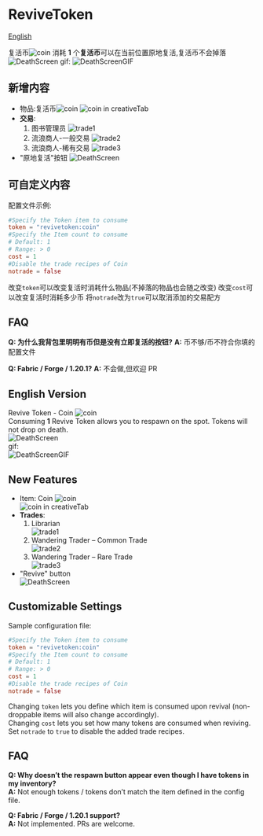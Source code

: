 # ReviveToken

[English](#english-version)

复活币![coin](src/main/resources/assets/revivetoken/textures/item/coin.png)
消耗 **1** 个**复活币**可以在当前位置原地复活,复活币不会掉落
![DeathScreen](img/1.png)
gif:
![DeathScreenGIF](img/2.gif)

## 新增内容

- 物品:复活币![coin](src/main/resources/assets/revivetoken/textures/item/coin.png)
  ![coin in creativeTab](img/3.png)
- **交易**:
  1. 图书管理员
     ![trade1](img/4.png)
  2. 流浪商人-一般交易
     ![trade2](img/6.png)
  3. 流浪商人-稀有交易
     ![trade3](img/5.png)
- "原地复活"按钮
  ![DeathScreen](img/1.png)

## 可自定义内容

配置文件示例:

```toml
#Specify the Token item to consume
token = "revivetoken:coin"
#Specify the Item count to consume
# Default: 1
# Range: > 0
cost = 1
#Disable the trade recipes of Coin
notrade = false
```

改变`token`可以改变复活时消耗什么物品(不掉落的物品也会随之改变)
改变`cost`可以改变复活时消耗多少币
将`notrade`改为`true`可以取消添加的交易配方

## FAQ

**Q: 为什么我背包里明明有币但是没有立即复活的按钮?**
**A:** 币不够/币不符合你填的配置文件

**Q: Fabric / Forge / 1.20.1?**
**A:** 不会做,但欢迎 PR

## English Version

Revive Token - Coin ![coin](src/main/resources/assets/revivetoken/textures/item/coin.png)  
Consuming **1** Revive Token allows you to respawn on the spot. Tokens will not drop on death.  
![DeathScreen](img/1e.png)  
gif:  
![DeathScreenGIF](img/2e.gif)

## New Features

- Item: Coin ![coin](src/main/resources/assets/revivetoken/textures/item/coin.png)  
  ![coin in creativeTab](img/3e.png)
- **Trades**:
  1. Librarian  
     ![trade1](img/4e.png)
  2. Wandering Trader – Common Trade  
     ![trade2](img/6e.png)
  3. Wandering Trader – Rare Trade  
     ![trade3](img/5e.png)
- "Revive" button  
  ![DeathScreen](img/1e.png)

## Customizable Settings

Sample configuration file:

```toml
#Specify the Token item to consume
token = "revivetoken:coin"
#Specify the Item count to consume
# Default: 1
# Range: > 0
cost = 1
#Disable the trade recipes of Coin
notrade = false
```

Changing `token` lets you define which item is consumed upon revival (non-droppable items will also change accordingly).  
Changing `cost` lets you set how many tokens are consumed when reviving.  
Set `notrade` to `true` to disable the added trade recipes.

## FAQ

**Q: Why doesn’t the respawn button appear even though I have tokens in my inventory?**  
**A:** Not enough tokens / tokens don’t match the item defined in the config file.

**Q: Fabric / Forge / 1.20.1 support?**  
**A:** Not implemented. PRs are welcome.

